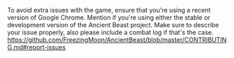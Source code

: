 To avoid extra issues with the game, ensure that you're using a recent version of Google Chrome.
Mention if you're using either the stable or development version of the Ancient Beast project.
Make sure to describe your issue properly, also please include a combat log if that's the case.
https://github.com/FreezingMoon/AncientBeast/blob/master/CONTRIBUTING.md#report-issues
